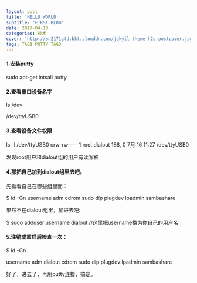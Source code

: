 ```yaml
---
layout: post
title: 'HELLO WORLD'
subtitle: 'FIRST BLOG'
date: 2017-04-18
categories: 技术
cover: 'http://on2171g4d.bkt.clouddn.com/jekyll-theme-h2o-postcover.jpg'
tags: TAG1 PUTTY TAG3
---
```

#### 1.安装putty
sudo apt-get intsall putty

#### 2.查看串口设备名字
ls /dev

/dev/ttyUSB0

#### 3.查看设备文件权限

ls -l /dev/ttyUSB0
crw-rw---- 1 root dialout 188, 0  7月 16 11:27 /dev/ttyUSB0

发现root用户和dialout组的用户有读写权

#### 4.那把自己加到dialout组里去吧。

先看看自己在哪些组里面：
  	
$ id -Gn
username adm cdrom sudo dip plugdev lpadmin sambashare

果然不在dialout组里，加进去吧:
  	
$ sudo adduser username dialout    //这里把username换为你自己的用户名

#### 5.注销或重启后检查一次：
$ id -Gn

username adm dialout cdrom sudo dip plugdev lpadmin sambashare

好了，进去了，再用putty连接，搞定。
